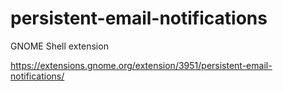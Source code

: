 # persistent-email-notifications
GNOME Shell extension

https://extensions.gnome.org/extension/3951/persistent-email-notifications/
